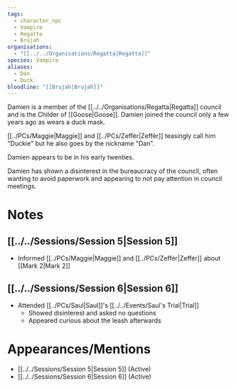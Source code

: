 ```yaml
---
tags:
  - character_npc
  - Vampire
  - Regatta
  - Brujah
organisations:
  - "[[../../Organisations/Regatta|Regatta]]"
species: Vampire
aliases:
  - Dan
  - Duck
bloodline: "[[Brujah|Brujah]]"
---
```


Damien is a member of the [[../../Organisations/Regatta|Regatta]] council and is the Childer of [[Goose|Goose]]. Damien joined the council only a few years ago as wears a duck mask.

[[../PCs/Maggie|Maggie]] and [[../PCs/Zeffér|Zeffér]] teasingly call him "Duckie" but he also goes by the nickname "Dan".

Damien appears to be in his early twenties.

Damien has shown a disinterest in the bureaucracy of the council, often wanting to avoid paperwork and appearing to not pay attention in council meetings.
# Notes
## [[../../Sessions/Session 5|Session 5]]
- Informed [[../PCs/Maggie|Maggie]] and [[../PCs/Zeffér|Zeffér]] about [[Mark 2|Mark 2]]
## [[../../Sessions/Session 6|Session 6]]
- Attended [[../PCs/Saul|Saul]]'s [[../../Events/Saul's Trial|Trial]]
	- Showed disinterest and asked no questions
	- Appeared curious about the leash afterwards
# Appearances/Mentions

- [[../../Sessions/Session 5|Session 5]] (Active)
- [[../../Sessions/Session 6|Session 6]] (Active)
